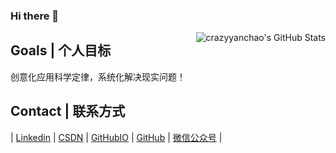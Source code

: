 ### Hi there 👋
<!--
**crazyyanchao/crazyyanchao** is a ✨ _special_ ✨ repository because its `README.md` (this file) appears on your GitHub profile.

Here are some ideas to get you started:

- 🔭 I’m currently working on ...
- 🌱 I’m currently learning ...
- 👯 I’m looking to collaborate on ...
- 🤔 I’m looking for help with ...
- 💬 Ask me about ...
- 📫 How to reach me: ...
- 😄 Pronouns: ...
- ⚡ Fun fact: ...
-->

<img align="right" src="https://github-readme-stats.vercel.app/api?username=crazyyanchao&show_icons=true&icon_color=805AD5&text_color=2edfa3&bg_color=ffffff&hide_title=true&title_color=20a0ff" alt="crazyyanchao's GitHub Stats">

## Goals | 个人目标
创意化应用科学定律，系统化解决现实问题！

## Contact | 联系方式

| [Linkedin](https://www.linkedin.com/in/yanchao-ma-0624b3b7/) | [CSDN](https://yc-ma.blog.csdn.net) | [GitHubIO](https://crazyyanchao.github.io/blog) | [GitHub](https://github.com/crazyyanchao) | [微信公众号](https://img-blog.csdnimg.cn/20210418163715965.gif) |
